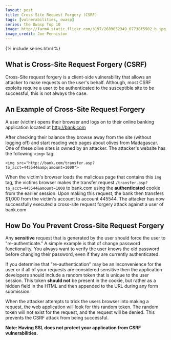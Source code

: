 ```yaml
---
layout: post
title: Cross Site Request Forgery (CSRF)
tags: [vulnerabilities, owasp]
series: the Owasp Top 10
image: http://farm4.static.flickr.com/3197/2689052349_07738f5902_b.jpg
image_credit: Joe Penniston
---
```

{% include series.html %}

## What is Cross-Site Request Forgery (CSRF)
Cross-Site request forgery is a client-side vulnerability that allows an attacker to make requests on the user's behalf. Although, most CSRF exploits require a user to be authenticated to the susceptible site to be successful, this is not always the case.

## An Example of Cross-Site Request Forgery
A user (victim) opens their browser and logs on to their online banking application located at http://bank.com

After checking their balance they browse away from the site (without logging off) and start reading web pages about olives from Madagascar. One of these olive sites is owned by an attacker. The attacker's website has the following `<img>` tag:

	<img src="http://bank.com/transfer.asp?to_acct=445544&amp;amount=1000">

When the victim's browser loads the malicious page that contains this `img` tag, the victims browser makes the transfer request `/transfer.asp?to_acct=445544&amount=1000` to bank.com using the **authenticated** cookie from the earlier session. Upon making this request, the bank then transfers $1,000 from the victim's account to account 445544. The attacker has now successfully executed a cross-site request forgery attack against a user of bank.com

## How Do You Prevent Cross-Site Request Forgery

Any **sensitive** request that is generated by the user should force the user to "re-authenticate." A simple example is that of change password functionality. You always want to verify the user knows the old password before changing their password, even if they are currently authenticated.

If you determine that "re-authentication" may be an inconvenience for the user or if all of your requests are considered sensitive then the application developers should include a random token that is unique to the user session. This token **should not** be present in the cookie, but rather as a hidden field in the HTML and then appended to the URL during any form submission.

When the attacker attempts to trick the users browser into making a request, the web application will look for this random token. The random token will not exist for the request, and the request will be denied. This prevents the CSRF attack from being successful.

**Note: Having SSL does not protect your application from CSRF vulnerabilities.**